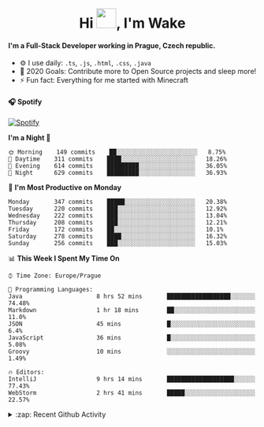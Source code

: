 <h1 align="center">Hi <img src="https://raw.githubusercontent.com/MrWakeCZ/MrWakeCZ/master/Hi.gif" width="40px" />, I'm Wake</h1>

#### I'm a Full-Stack Developer working in Prague, Czech republic.
- ⚙️ I use daily: `.ts`, `.js`, `.html`, `.css`, `.java`
- 🥅 2020 Goals: Contribute more to Open Source projects and sleep more!
- ⚡ Fun fact: Everything for me started with Minecraft

#### 🎧 Spotify
[![Spotify](https://novatorem-delta-eight.vercel.app/api/spotify)](https://open.spotify.com/user/wakeecz)

<!--START_SECTION:waka-->
**I'm a Night 🦉** 

```text
🌞 Morning    149 commits    ██░░░░░░░░░░░░░░░░░░░░░░░   8.75% 
🌆 Daytime    311 commits    ████░░░░░░░░░░░░░░░░░░░░░   18.26% 
🌃 Evening    614 commits    █████████░░░░░░░░░░░░░░░░   36.05% 
🌙 Night      629 commits    █████████░░░░░░░░░░░░░░░░   36.93%

```
📅 **I'm Most Productive on Monday** 

```text
Monday       347 commits    █████░░░░░░░░░░░░░░░░░░░░   20.38% 
Tuesday      220 commits    ███░░░░░░░░░░░░░░░░░░░░░░   12.92% 
Wednesday    222 commits    ███░░░░░░░░░░░░░░░░░░░░░░   13.04% 
Thursday     208 commits    ███░░░░░░░░░░░░░░░░░░░░░░   12.21% 
Friday       172 commits    ██░░░░░░░░░░░░░░░░░░░░░░░   10.1% 
Saturday     278 commits    ████░░░░░░░░░░░░░░░░░░░░░   16.32% 
Sunday       256 commits    ███░░░░░░░░░░░░░░░░░░░░░░   15.03%

```


📊 **This Week I Spent My Time On** 

```text
⌚︎ Time Zone: Europe/Prague

💬 Programming Languages: 
Java                     8 hrs 52 mins       ██████████████████░░░░░░░   74.48% 
Markdown                 1 hr 18 mins        ██░░░░░░░░░░░░░░░░░░░░░░░   11.0% 
JSON                     45 mins             █░░░░░░░░░░░░░░░░░░░░░░░░   6.4% 
JavaScript               36 mins             █░░░░░░░░░░░░░░░░░░░░░░░░   5.08% 
Groovy                   10 mins             ░░░░░░░░░░░░░░░░░░░░░░░░░   1.49%

🔥 Editors: 
IntelliJ                 9 hrs 14 mins       ███████████████████░░░░░░   77.43% 
WebStorm                 2 hrs 41 mins       █████░░░░░░░░░░░░░░░░░░░░   22.57%

```


<!--END_SECTION:waka-->

<details>
  <summary>:zap: Recent Github Activity</summary>

<!--START_SECTION:activity-->
1. 🎉 Merged PR [#14](https://github.com/craftmania-cz/craftmanager/pull/14) in [craftmania-cz/craftmanager](https://github.com/craftmania-cz/craftmanager)
2. 🎉 Merged PR [#89](https://github.com/waked-cz/corgi/pull/89) in [waked-cz/corgi](https://github.com/waked-cz/corgi)
3. 🗣 Commented on [#14](https://github.com/craftmania-cz/craftmanager/issues/14) in [craftmania-cz/craftmanager](https://github.com/craftmania-cz/craftmanager)
4. 🎉 Merged PR [#2](https://github.com/craftmania-cz/craftcore/pull/2) in [craftmania-cz/craftcore](https://github.com/craftmania-cz/craftcore)
5. 🎉 Merged PR [#7](https://github.com/craftmania-cz/craftlobby/pull/7) in [craftmania-cz/craftlobby](https://github.com/craftmania-cz/craftlobby)
<!--END_SECTION:activity-->

</details>

